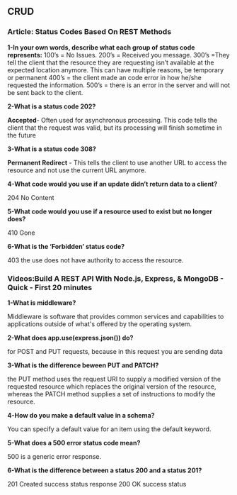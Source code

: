 ## CRUD

### Article: Status Codes Based On REST Methods

**1-In your own words, describe what each group of status code represents:**
100’s = No Issues.
200’s = Received you message.
300’s =They tell the client that the resource they are requesting isn’t available at the expected location anymore. This can have multiple reasons, be temporary or permanent
400’s = the client made an code error in how he/she requested the information.
500’s = there is an error in the server and will not be sent back to the client.

**2-What is a status code 202?**

**Accepted**- Often used for asynchronous processing. This code tells the client that the request was valid, but its processing will finish sometime in the future

**3-What is a status code 308?**

 **Permanent Redirect** - This tells the client to use another URL to access the resource and not use the current URL anymore.

**4-What code would you use if an update didn’t return data to a client?**

204 No Content

**5-What code would you use if a resource used to exist but no longer does?**

410 Gone

**6-What is the ‘Forbidden’ status code?**

403 the use does not have authority to access the resource.

### Videos:Build A REST API With Node.js, Express, & MongoDB - Quick - First 20 minutes

**1-What is middleware?**

Middleware is software that provides common services and capabilities to applications outside of what's offered by the operating system.

**2-What does app.use(express.json()) do?**

for POST and PUT requests, because in this request you are sending data

**3-What is the difference beween PUT and PATCH?**

 the PUT method uses the request URI to supply a modified version of the requested resource which replaces the original version of the resource, whereas the PATCH method supplies a set of instructions to modify the resource.

**4-How do you make a default value in a schema?**

You can specify a default value for an item using the default keyword.


**5-What does a 500 error status code mean?**

500 is a generic error response.

**6-What is the difference between a status 200 and a status 201?**

201 Created success status response
200 OK success status

